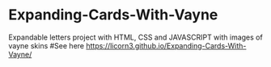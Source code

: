 # Expanding-Cards-With-Vayne
Expandable letters project with HTML, CSS and JAVASCRIPT with images of vayne skins
 #See here
 https://licorn3.github.io/Expanding-Cards-With-Vayne/
